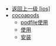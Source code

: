 - [返回上一级 [ios]](/编程语言/ios/)
- [cocoapods](/编程语言/ios/cocoapods/)
  - [podfile使用](/编程语言/ios/cocoapods/podfile使用.md)
  - [使用](/编程语言/ios/cocoapods/使用.md)
  - [安装](/编程语言/ios/cocoapods/安装.md)
